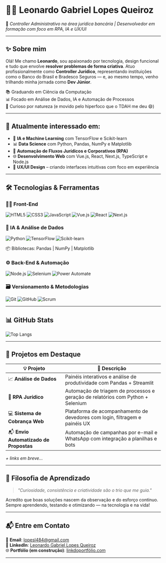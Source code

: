 # 🧑‍💻 Leonardo Gabriel Lopes Queiroz

🎯 *Controller Administrativo na área jurídica bancária | Desenvolvedor em formação com foco em RPA, IA e UX/UI*

---

## ✨ Sobre mim

Olá! Me chamo **Leonardo**, sou apaixonado por tecnologia, design funcional e tudo que envolve **resolver problemas de forma criativa**. Atuo profissionalmente como **Controller Jurídico**, representando instituições como o Banco do Brasil e Bradesco Seguros — e, ao mesmo tempo, venho trilhando minha jornada como **Dev Júnior**.

📚 Graduando em Ciência da Computação  
📊 Focado em Análise de Dados, IA e Automação de Processos  
🧠 Curioso por natureza (e movido pelo hiperfoco que o TDAH me deu 😄)

---

## 🚀 Atualmente interessado em:

- 🤖 **IA e Machine Learning** com TensorFlow e Scikit-learn  
- 📊 **Data Science** com Python, Pandas, NumPy e Matplotlib  
- 🧩 **Automação de Fluxos Jurídicos e Corporativos (RPA)**  
- 🌐 **Desenvolvimento Web** com Vue.js, React, Next.js, TypeScript e Node.js  
- 🎨 **UX/UI Design** – criando interfaces intuitivas com foco em experiência  

---

## 🛠️ Tecnologias & Ferramentas

### 👨‍💻 Front-End  
![HTML5](https://img.shields.io/badge/HTML5-E34F26?style=for-the-badge&logo=html5&logoColor=white)
![CSS3](https://img.shields.io/badge/CSS3-1572B6?style=for-the-badge&logo=css3&logoColor=white)
![JavaScript](https://img.shields.io/badge/JavaScript-F7DF1E?style=for-the-badge&logo=javascript&logoColor=black)
![Vue.js](https://img.shields.io/badge/Vue.js-4FC08D?style=for-the-badge&logo=vue.js&logoColor=white)
![React](https://img.shields.io/badge/React-61DAFB?style=for-the-badge&logo=react&logoColor=black)
![Next.js](https://img.shields.io/badge/Next.js-000?style=for-the-badge&logo=next.js&logoColor=white)

### 🧠 IA & Análise de Dados  
![Python](https://img.shields.io/badge/Python-3776AB?style=for-the-badge&logo=python&logoColor=white)
![TensorFlow](https://img.shields.io/badge/TensorFlow-FF6F00?style=for-the-badge&logo=tensorflow&logoColor=white)
![Scikit-learn](https://img.shields.io/badge/Scikit--Learn-F7931E?style=for-the-badge&logo=scikit-learn&logoColor=white)

📦 Bibliotecas: Pandas | NumPy | Matplotlib

### ⚙️ Back-End & Automação  
![Node.js](https://img.shields.io/badge/Node.js-339933?style=for-the-badge&logo=node.js&logoColor=white)
![Selenium](https://img.shields.io/badge/Selenium-43B02A?style=for-the-badge&logo=selenium&logoColor=white)
![Power Automate](https://img.shields.io/badge/Power_Automate-0066B8?style=for-the-badge&logo=microsoftpowerautomate&logoColor=white)

### 🗃️ Versionamento & Metodologias  
![Git](https://img.shields.io/badge/Git-F05032?style=for-the-badge&logo=git&logoColor=white)
![GitHub](https://img.shields.io/badge/GitHub-181717?style=for-the-badge&logo=github&logoColor=white)
![Scrum](https://img.shields.io/badge/Scrum-6DB33F?style=for-the-badge&logo=scrum&logoColor=white)

---

## 📊 GitHub Stats

![Top Langs](https://github-readme-stats.vercel.app/api/top-langs/?username=LeoStarkBR&layout=compact&langs_count=8&theme=tokyonight)

---

## 🧪 Projetos em Destaque

| 💡 Projeto | 💬 Descrição |
|-----------|-------------|
| 📈 **Análise de Dados** | Painéis interativos e análise de produtividade com Pandas + Streamlit |
| 🤖 **RPA Jurídico** | Automação de triagem de processos e geração de relatórios com Python + Selenium |
| 💻 **Sistema de Cobrança Web** | Plataforma de acompanhamento de devedores com login, filtragem e painéis UX |
| 📬 **Envio Automatizado de Propostas** | Automação de campanhas por e-mail e WhatsApp com integração a planilhas e bots |

*+ links em breve...*

---

## 🌱 Filosofia de Aprendizado

> _"Curiosidade, consistência e criatividade são o trio que me guia."_

Acredito que boas soluções nascem da observação e do esforço contínuo. Sempre aprendendo, testando e otimizando — na tecnologia e na vida!

---

## 📬 Entre em Contato

📧 **Email**: lopesl484@gmail.com  
🔗 **LinkedIn**: [Leonardo Gabriel Lopes Queiroz](https://www.linkedin.com/in/leonardo-gabriel-lopes-queiroz-0854b2195/)  
🌐 **Portfólio (em construção)**: [linkdoportfólio.com](https://linkdoportfólio.com)

---
